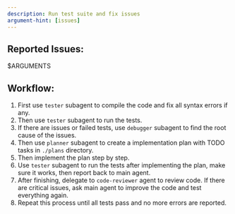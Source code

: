 ```yaml
---
description: Run test suite and fix issues
argument-hint: [issues]
---
```


## Reported Issues:
<issues>$ARGUMENTS</issues>

## Workflow:
1. First use `tester` subagent to compile the code and fix all syntax errors if any.
2. Then use `tester` subagent to run the tests.
3. If there are issues or failed tests, use `debugger` subagent to find the root cause of the issues.
4. Then use `planner` subagent to create a implementation plan with TODO tasks in `./plans` directory.
5. Then implement the plan step by step.
6. Use `tester` subagent to run the tests after implementing the plan, make sure it works, then report back to main agent.
7. After finishing, delegate to `code-reviewer` agent to review code. If there are critical issues, ask main agent to improve the code and test everything again.
8. Repeat this process until all tests pass and no more errors are reported.